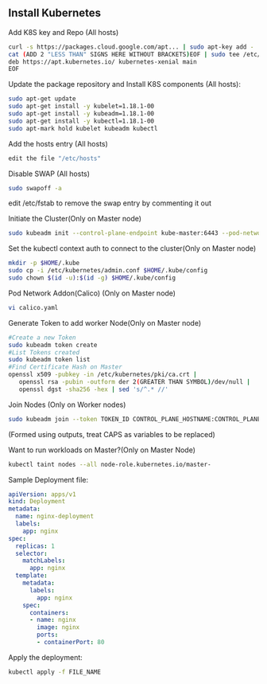 ## Install Kubernetes

Add K8S key and Repo (All hosts)

```bash
curl -s https://packages.cloud.google.com/apt... | sudo apt-key add -
cat (ADD 2 "LESS THAN" SIGNS HERE WITHOUT BRACKETS)EOF | sudo tee /etc/apt/sources.list.d/kubernetes.list
deb https://apt.kubernetes.io/ kubernetes-xenial main
EOF
```

Update the package repository and Install K8S components (All hosts):

```bash
sudo apt-get update
sudo apt-get install -y kubelet=1.18.1-00 
sudo apt-get install -y kubeadm=1.18.1-00 
sudo apt-get install -y kubectl=1.18.1-00
sudo apt-mark hold kubelet kubeadm kubectl
```

Add the hosts entry (All hosts)

```bash
edit the file "/etc/hosts"
```

Disable SWAP (All hosts)

```bash
sudo swapoff -a
```

edit /etc/fstab to remove the swap entry by commenting it out

Initiate the Cluster(Only on Master node)

```bash
sudo kubeadm init --control-plane-endpoint kube-master:6443 --pod-network-cidr 10.10.0.0/16
```

Set the kubectl context auth to connect to the cluster(Only on Master node)

```bash
mkdir -p $HOME/.kube
sudo cp -i /etc/kubernetes/admin.conf $HOME/.kube/config
sudo chown $(id -u):$(id -g) $HOME/.kube/config
```

Pod Network Addon(Calico) (Only on Master node)

```bash
vi calico.yaml
```

Generate Token to add worker Node(Only on Master node)

```bash
#Create a new Token
sudo kubeadm token create
#List Tokens created
sudo kubeadm token list
#Find Certificate Hash on Master
openssl x509 -pubkey -in /etc/kubernetes/pki/ca.crt | 
   openssl rsa -pubin -outform der 2(GREATER THAN SYMBOL)/dev/null | 
   openssl dgst -sha256 -hex | sed 's/^.* //'
```

Join Nodes (Only on Worker nodes)

```bash
sudo kubeadm join --token TOKEN_ID CONTROL_PLANE_HOSTNAME:CONTROL_PLANE_PORT --discovery-token-ca-cert-hash sha256:HASH
```

(Formed using outputs, treat CAPS as variables to be replaced)

Want to run workloads on Master?(Only on Master Node)

```bash
kubectl taint nodes --all node-role.kubernetes.io/master-
```

Sample Deployment file:

```yml
apiVersion: apps/v1
kind: Deployment
metadata:
  name: nginx-deployment
  labels:
    app: nginx
spec:
  replicas: 1
  selector:
    matchLabels:
      app: nginx
  template:
    metadata:
      labels:
        app: nginx
    spec:
      containers:
      - name: nginx
        image: nginx
        ports:
        - containerPort: 80
```

Apply the deployment:

```bash
kubectl apply -f FILE_NAME
```
